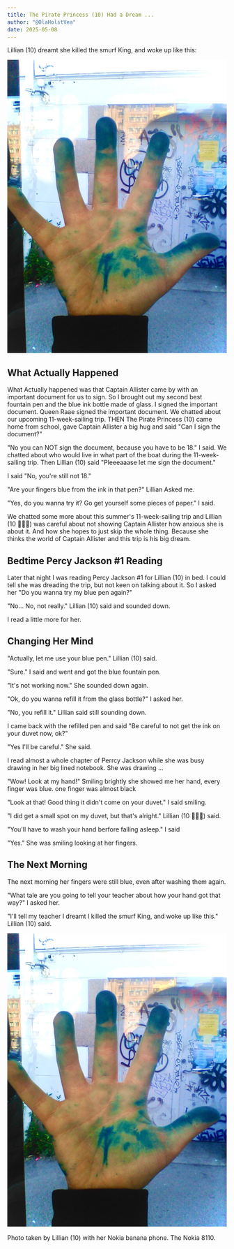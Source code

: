 ```yaml
---
title: The Pirate Princess (10) Had a Dream ...
author: "@OlaHolstVea"
date: 2025-05-08
---
```


Lillian (10) dreamt she killed the smurf King, and woke up like this:

![ink on hand](./ink-1.jpeg)

## What Actually Happened

What Actually happened was that Captain Allister came by with an important document for us to sign. So I brought out my second best fountain pen and the blue ink bottle made of glass. I signed the important document. Queen Raae signed the important document. We chatted about our upcoming 11-week-sailing trip. THEN The Pirate Princess (10) came home from school, gave Captain Allister a big hug and said "Can I sign the document?"

"No you can NOT sign the document, because you have to be 18." I said. We chatted about who would live in what part of the boat during the 11-week-sailing trip. Then Lillian (10) said "Pleeeaaase let me sign the document."

I said "No, you're still not 18." 

"Are your fingers blue from the ink in that pen?" Lillian Asked me. 

"Yes, do you wanna try it? Go get yourself some pieces of paper." I said.

We chatted some more about this summer's 11-week-sailing trip and Lillian (10 👸🏴‍☠️) was careful about not showing Captain Allister how anxious she is about it. And how she hopes to just skip the whole thing. Because she thinks the world of Captain Allister and this trip is his big dream.

## Bedtime Percy Jackson #1 Reading

Later that night I was reading Percy Jackson #1 for Lillian (10) in bed. I could tell she was dreading the trip, but not keen on talking about it. So I asked her "Do you wanna try my blue pen again?"

"No... No, not really." Lillian (10) said and sounded down. 

I read a little more for her.

## Changing Her Mind

"Actually, let me use your blue pen." Lillian (10) said.

"Sure." I said and went and got the blue fountain pen.

"It's not working now." She sounded down again. 

"Ok, do you wanna refill it from the glass bottle?" I asked her.

"No, you refill it." Lillian said still sounding down.

I came back with the refilled pen and said "Be careful to not get the ink on your duvet now, ok?"

"Yes I'll be careful." She said.

I read almost a whole chapter of Perrcy Jackson while she was busy drawing in her big lined notebook. She was drawing ...

"Wow! Look at my hand!" Smiling brightly she showed me her hand, every finger was blue. one finger was almost black

"Look at that! Good thing it didn't come on your duvet." I said smiling.

"I did get a small spot on my duvet, but that's alright." Lillian (10 👸🏴‍☠️) said.

"You'll have to wash your hand berfore falling asleep." I said

"Yes." She was smiling looking at her fingers.

## The Next Morning

The next morning her fingers were still blue, even after washing them again.

"What tale are you going to tell your teacher about how your hand got that way?" I asked her.

"I'll tell my teacher I dreamt I killed the smurf King, and woke up like this." Lillian (10) said.

![ink on hand](./ink-1.jpeg)

Photo taken by  Lillian (10) with her Nokia banana phone. The Nokia 8110. 